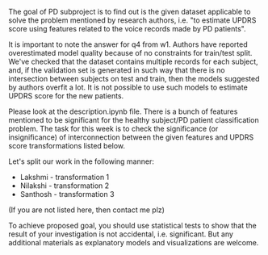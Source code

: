 The goal of PD subproject is to find out is the given dataset applicable to solve the problem mentioned by research authors, i.e. "to estimate UPDRS score using features related to the voice records made by PD patients".  

It is important to note the answer for q4 from w1. Authors have reported overestimated model quality because of no constraints for train/test split. We've checked that the dataset contains multiple records for each subject, and, if the validation set is generated in such way that there is no intersection between subjects on test and train, then the models suggested by authors overfit a lot. It is not possible to use such models to estimate UPDRS score for the new patients.

Please look at the description.ipynb file. There is a bunch of features mentioned to be significant for the healthy subject/PD patient classification problem. The task for this week is to check the significance (or insignificance) of interconnection between the given features and UPDRS score transformations listed below. 

Let's split our work in the following manner:

- Lakshmi - transformation 1
- Nilakshi - transformation 2
- Santhosh - transformation 3

(If you are not listed here, then contact me plz)

To achieve proposed goal, you should use statistical tests to show that the result of your investigation is not accidental, i.e. significant. But any additional materials as explanatory models and visualizations are welcome. 